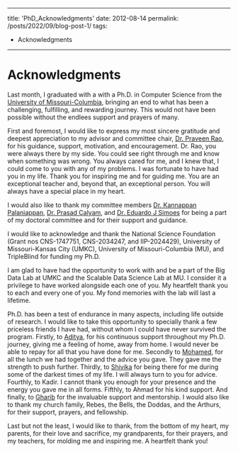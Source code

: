 
---
title: 'PhD_Acknowledgments'
date: 2012-08-14
permalink: /posts/2022/09/blog-post-1/
tags:
  - Acknowledgments
---
Acknowledgments
======
Last month, I graduated with a with a Ph.D. in Computer Science from the [University of Missouri-Columbia](https://missouri.edu), bringing an end to what has been a challenging, fulfilling, and rewarding journey. This would not have been possible without the endlees support and prayers of many.

First and foremost, I would like to express my most sincere gratitude and deepest appreciation to my advisor and committee chair, [Dr. Praveen Rao](https://sites.google.com/view/raopraveen), for his guidance, support, motivation, and encouragement. Dr. Rao, you were always there by my side. You could see right through me and know when something was wrong. You always cared for me, and I knew that, I could come to you with any of my problems. I was fortunate to have had you in my life. Thank you for inspiring me and for guiding me. You are an exceptional teacher and, beyond that, an exceptional person. You will always have a special place in my heart.

I would also like to thank my committee members [Dr. Kannappan Palaniappan](https://www.linkedin.com/in/kannappan-palaniappan-a860731/), [Dr. Prasad Calyam](https://www.linkedin.com/in/prasad-calyam-0b001a1/), and [Dr. Eduardo J Simoes](https://www.linkedin.com/in/ejsconsulting/) for being a part of my doctoral committee and for their support and guidance.

I would like to acknowledge and thank the National Science Foundation (Grant nos CNS-1747751, CNS-2034247, and IIP-2024429), University of Missouri-Kansas City (UMKC), University of Missouri-Columbia (MU), and TripleBlind for funding my Ph.D.

I am glad to have had the opportunity to work with and be a part of the Big Data Lab at UMKC and the Scalable Data Science Lab at MU. I consider it a privilege to have worked alongside each one of you. My heartfelt thank you to each and every one of you. My fond memories with the lab will last a lifetime.

Ph.D. has been a test of endurance in many aspects, including life outside of research. I would like to take this opportunity to specially thank a few priceless friends I have had, without whom I could have never survived the program. Firstly, to [Aditya](https://www.linkedin.com/in/aditya-soman/), for his continuous support throughout my Ph.D. journey, giving me a feeling of home, away from home. I would never be able to repay for all that you have done for me. Secondly to [Mohamed](https://www.linkedin.com/in/gharibim/), for all the lunch we had together and the advice you gave. They gave me the strength to push further. Thirdly, to [Shivika](https://www.linkedin.com/in/shivika-prasanna/) for being there for me during some of the darkest times of my life. I will always turn to you for advice. Fourthly, to Kadir. I cannot thank you enough for your presence and the energy you gave me in all forms. Fifthly, to Ahmad for his kind support. And finally, to [Gharib](https://www.linkedin.com/in/ggharibi/) for the invaluable support and mentorship. I would also like to thank my church family, Rebes, the Bells, the Doddas, and the Arthurs, for their support, prayers, and fellowship.

Last but not the least, I would like to thank, from the bottom of my heart, my parents, for their love and sacrifice, my grandparents, for their prayers, and my teachers, for molding me and inspiring me. A heartfelt thank you!

[comment]: <> (This post will show up by default. To disable scheduling of future posts, edit `config.yml` and set `future: false`.)